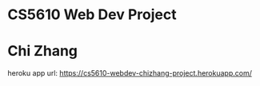 # CS5610 Web Dev Project
# Chi Zhang

heroku app url: https://cs5610-webdev-chizhang-project.herokuapp.com/
